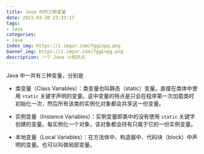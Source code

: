 ```yaml
---
title: Java 中的三种变量
date: 2021-03-30 23:33:17
tags:
- Java
categories:
- Java
index_img: https://i.imgur.com/7ggLnpg.png
banner_img: https://i.imgur.com/7ggLnpg.png
description: 一个 Java 小知识点
---
```


Java 中一共有三种变量，分别是

- 类变量（Class Variables）：类变量也叫静态（static）变量。直接在类体中使用 `static` 关键字声明的变量。这中变量的特点是只会在程序第一次加载类时初始化一次，然后所有该类的实例化对象都会共享这一份变量。

- 实例变量（Instance Variables）：实例变量即类中的没有使用 `static` 关键字创建的变量。每实例化一个对象，该对象都会持有只属于它的一份实例变量。

- 本地变量（Local Variables）：在方法体中、构造器中、代码块（block）中声明的变量。也可以叫做局部变量。